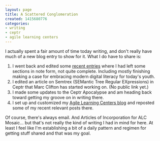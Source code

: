 ```yaml
---
layout: page
title: A Scattered Conglomeration
created: 1415680776
categories:
- writing
- ceptr
- agile learning centers
---
```

<p>I actually spent a fair amount of time today writing, and don't really have much of a new blog entry to show for it. What I do have to share is:</p><ol><li>I went back and edited some <a href="/blog/those-kids-and-their-darn-gadgets">recent entries</a> where I had left some sections in note form, not quite complete. Including mostly finishing making a case for embracing modern digital literacy for today's youth.</li><li>I edited an article on Semtrex (SEMantic Tree Regular EXpressions) in Ceptr that Marc Clifton has started working on. (No public link yet.)</li><li>I made some updates to the Ceptr Apocalypse and am heading back toward getting my groove on in writing there.</li><li>I set up and customized my <a href="http://artbrock.AgileLearningCenters.org">Agile Learning Centers blog</a> and reposted some of my recent relevant posts there.</li></ol><p>Of course, there's always email. And Articles of Incorporation for ALC Mosaic... but that's not really the kind of writing I had in mind for here. At least I feel like I'm establishing a bit of a daily pattern and regimen for getting stuff shared and that was my goal.</p><p>&nbsp;</p>
